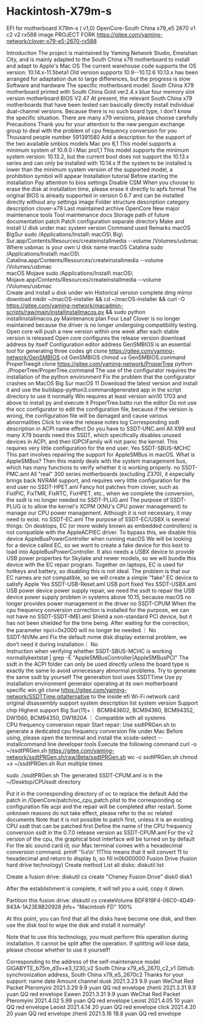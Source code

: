 # Hackintosh-X79m-s
EFI for motherboard X79m-s ( v1,0)
OpenCore-South China x79_e5 2670 v1 c2 v2 rx588
image
PROJECT FORK https://gitee.com/yaming-network/clover-x79-e5-2670-rx588

Introduction
The project is maintained by Yaming Network Studio, Emeishan City, and is mainly adapted to the South China x79 motherboard to install and adapt to Apple's Mac OS
The current warehouse code supports the OS version: 10.14.x-11.5beta1
Old version supports 10.9--10.12.6
10.13.x has been arranged for adaptation due to large differences, but the progress is slow
Software and hardware
The specific motherboard model: South China X79 motherboard printed with South China Gold ver2.4.x blue four memory slot version motherboard BIOS V2.47
At present, the relevant South China x79 motherboards that have been tested can basically directly install individual dual-channel versions. Because there is no such board type, I don’t know the specific situation.
There are many x79 versions, please choose carefully
Precautions
Thank you for your attention to the new penguin exchange group to deal with the problem of cpu frequency conversion for you
Thousand people number 591391580
Add a description for the support of the two available smbios models
Mac pro 6,1 This model supports a minimum system of 10.9.0
i Mac pro1,1 This model supports the minimum system version: 10.13.2, but the current boot does not support the 10.13.x series and can only be installed with 10.14.x
If the system to be installed is lower than the minimum system version of the supported model, a prohibition symbol will appear
Installation tutorial
Before starting the installation
Pay attention to bios settings
Disable CSM
When you choose to erase the disk at installation time, please erase it directly to apfs format
The original BIOS is already supported in version 0.6.7 and can be installed directly without any settings image
Folder structure description
category	description
clover-x79	Last maintained archive
OpenCore	New major maintenance
tools	Tool maintenance
docs	Storage path of future documentation
patch	Patch configuration separate directory
Make and install U disk under mac
system version	Command used	Remarks
macOS BigSur	sudo /Applications/Install\ macOS\ Big\ Sur.app/Contents/Resources/createinstallmedia --volume /Volumes/usbmac	Where usbmac is your own U disk name
macOS Catalina	sudo /Applications/Install\ macOS\ Catalina.app/Contents/Resources/createinstallmedia --volume /Volumes/usbmac	
macOS Mojave	sudo /Applications/Install\ macOS\ Mojave.app/Contents/Resources/createinstallmedia --volume /Volumes/usbmac	
Create and install u disk under win
Historical version complete dmg mirror download
mkdir ~/macOS-installer && cd ~/macOS-installer && curl -O https://gitee.com/yaming-network/macadmin-scripts/raw/main/installinstallmacos.py && sudo python installinstallmacos.py
Maintenance plan
Four Leaf Clover is no longer maintained because the driver is no longer undergoing compatibility testing.
Open core will push a new version within one week after each stable version is released
Open core configures the release version download address by itself
Configuration editor address
GenSMBIOS is an essential tool for generating three codes git clone https://gitee.com/yaming-network/GenSMBIOS cd GenSMBIOS chmod +x GenSMBIOS.command
ProperTreegit clone https://gitee.com/yaming-network/ProperTree python ./ProperTree/ProperTree.command
The use of the configurator requires the installation of the python environment
Fix the problem that the configurator crashes on MacOS Big Sur macOS 11 Download the latest version and install it and use the buildapp-python3.commandgenerated app in the script directory to use it normally
Win requires at least version win10 1703 and above to install py and execute it ProperTree.batto run the editor
Do not use the occ configurator to edit the configuration file, because if the version is wrong, the configuration file will be damaged and cause various abnormalities
Click to view the release notes log
Corresponding ssdt description in ACPI
name	effect	Do you have to
SSDT-UNC.aml	All X99 and many X79 boards need this SSDT, which specifically disables unused devices in ACPI, and then IOPCIFamily will not panic the kernel. This requires very little configuration for the end user.	Yes
SSDT-SBUS-MCHC	This part involves repairing the support for AppleSMBus in macOS. What is AppleSMBus? Then this mainly deals with the system management bus, which has many functions to verify whether it is working properly.	no
SSDT-PMC.aml	All "real" 300 series motherboards (excluding Z370), it especially brings back NVRAM support, and requires very little configuration for the end user	no
SSDT-HPET.aml	Fancy hot patches from clover, such as FixIPIC, FixTMR, FixRTC, FixHPET, etc., when we complete the conversion, the ssdt is no longer needed	no
SSDT-PLUG.aml	The purpose of SSDT-PLUG is to allow the kernel's XCPM (XNU's CPU power management) to manage our CPU power management. Although it is not necessary, it may need to exist.	no
SSDT-EC.aml	The purpose of SSDT-EC/USBX is several things: On desktops, EC (or more widely known as embedded controllers) is not compatible with the AppleACPIEC driver. To bypass this, we disable this device AppleBusPowerController when running macOS We will be looking for a device called EC, so we want to create a fake device for this kext to load into AppleBusPowerController. It also needs a USBX device to provide USB power properties for Skylake and newer models, so we will bundle this device with the EC repair program. Together on laptops, EC is used for hotkeys and battery, so disabling this is not ideal. The problem is that our EC names are not compatible, so we will create a simple "fake" EC device to satisfy Apple	Yes
SSDT-USB-Reset.aml	USB port fixed	Yes
SSDT-USBX.aml	USB power device power supply repair, we need the ssdt to repair the USB device power supply problem in systems above 10.15, because macOS no longer provides power management in the driver	no
SSDT-CPUM	When the cpu frequency conversion correction is installed for the purpose, we can not have	no
SSDT-SSDT-IMEI.aml	Shield a non-standard PCI device, but it has not been shielded for the time being. After waiting for the correction, the parameter npci=0x2000 will no longer be needed.｜ No	
SSDT-NVMe.aml	Fix the default nvme disk display external problem, we don’t need it during installation｜ No	
Instruction when verifying whether SSDT-SBUS-MCHC is working normallykextstat | grep -E "AppleSMBusController|AppleSMBusPCI"
The ssdt in the ACPI folder can only be used directly unless the board type is exactly the same to avoid unnecessary abnormal problems.
Try to generate the same ssdt by yourself
The generation tool uses SSDTTime
Use py installation environment generator operating at its own motherboard specific win git clone https://gitee.com/yaming-network/SSDTTime.gitalternative to the inside efi
Wi-Fi network card original disassembly support system description list
system version	Support chip	Highest support
Big Sur(11)+｜ BCM943602, BCM94360, BCM94352, DW1560, BCM94350, DW1820A ｜ Compatible with all systems		
CPU frequency conversion repair
Start repair:
Use ssdtPRGen.sh to generate a dedicated cpu frequency conversion file under Mac
Before using, please open the terminal and install the xcode-select --installcommand line developer tools
Execute the following command
curl -o ~/ssdtPRGen.sh https://gitee.com/yaming-network/ssdtPRGen.sh/raw/Beta/ssdtPRGen.sh
wc -c ssdtPRGen.sh
chmod +x ~/ssdtPRGen.sh
Run multiple times

sudo ./ssdtPRGen.sh
The generated SSDT-CPUM.aml is in the ~/Desktop/CPUssdt directory

Put it in the corresponding directory of oc to replace the default
Add the patch in /OpenCore/patch/oc_cpu_patch.plist to the corresponding oc configuration file acpi and the repair will be completed after restart. Some unknown reasons do not take effect, please refer to the oc related documents
Note that it is not possible to patch first, unless it is an existing CPU ssdt that can be patched first
Define the name of the CPU frequency conversion ssdt in the 0.7.0 release version as SSDT-CPUM.aml
For the v2 version of the cpu, the graphical boot interface will be turned on by default
For the alc sound card id, our Mac terminal comes with a hexadecimal conversion command. printf '%x\n' 11This means that it will convert 11 to hexadecimal and return to display b, so fill in0b000000
Fusion Drive (fusion hard drive technology)
Create method
List all disks:
diskutil list

Create a fusion drive:
diskutil cs create "Cheney Fusion Drive" disk0 disk1

After the establishment is complete, it will tell you a uuid, copy it down.

Partition this fusion drive:
diskutil cs createVolume BDF819F4-06C0-4D49-943A-1A23E8B20928 jhfs+ "Macintosh FD" 100%

At this point, you can find that all the disks have become one disk, and then use the disk tool to wipe the disk and install it normally!

Note that to use this technology, you must perform this operation during installation. It cannot be split after the operation. If splitting will lose data, please choose whether to use it yourself!

Corresponding to the address of the self-maintenance model
GIGABYTE_b75m_d3v+e3_1230_v2
South China x79_e5_2670_c2_v1
Github synchronization address, South China x79_e5_2670c2
Thanks for your support:
name	date	Amount	channel
dusk	2021.3.23	9.9 yuan	WeChat Red Packet
Pteromyini	2021.3.29	9.9 yuan	QQ red envelope
zhenli	2021.3.31	9.9 yuan	QQ red envelope
Eawen	2021.3.31	9.9 yuan	WeChat Red Packet
Pteromyini	2021.4.02	5.99 yuan	QQ red envelope
Leoist	2021.4.05	10 yuan	QQ red envelope
Leoist	2021.4.14	20 yuan	QQ red envelope
click	2021.4.20	20 yuan	QQ red envelope
zhenli	2021.5.16	18.8 yuan	QQ red envelope
